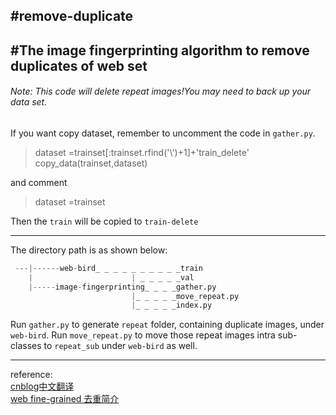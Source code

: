 #remove-duplicate
---
#The image fingerprinting algorithm to remove duplicates of web set
---
###### Note: This code will delete repeat images!You may need to back up your data set.

If you want copy dataset, remember to uncomment the code in `gather.py`. 
>dataset =trainset[:trainset.rfind('\\')+1]+'train_delete'      
>copy_data(trainset,dataset)  

and comment 
>dataset =trainset

Then the `train` will be copied to `train-delete`

------

The directory path is as shown below:  
```python
 ---|------web-bird_ _ _ _ _ _ _ _ _ _train
    |                      | _ _ _ _ _val  
    |-----image-fingerprinting_ _ _ _gather.py  
                           |_ _ _ _ _move_repeat.py  
                           |_ _ _ _ _index.py  
```

Run ` gather.py ` to generate `repeat` folder, containing duplicate images, under `web-bird`.
Run `move_repeat.py` to move those repeat images intra sub-classes to `repeat_sub` under `web-bird` as well.

------------
reference:    
[cnblog中文翻译](https://www.cnblogs.com/wing1995/p/4471034.html)   
[web fine-grained 去重简介](http://note.youdao.com/noteshare?id=07d47b895298c58c6c0ffc11833741c8)
